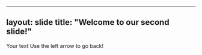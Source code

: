 ---
layout: slide
title: "Welcome to our second slide!"
-----
Your text
Use the left arrow to go back!
